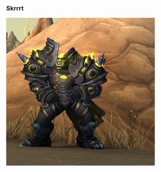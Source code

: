 ### Skrrrt
![Dancing Orc](https://github.com/Thejackalphantom/Thejackalphantom/blob/master/wow.gif)

<!--
**Thejackalphantom/Thejackalphantom** is a ✨ _special_ ✨ repository because its `README.md` (this file) appears on your GitHub profile.

Here are some ideas to get you started:

- 🔭 I’m currently working on ...
- 🌱 I’m currently learning ...
- 👯 I’m looking to collaborate on ...
- 🤔 I’m looking for help with ...
- 💬 Ask me about ...
- 📫 How to reach me: ...
- 😄 Pronouns: ...
- ⚡ Fun fact: ...
-->
